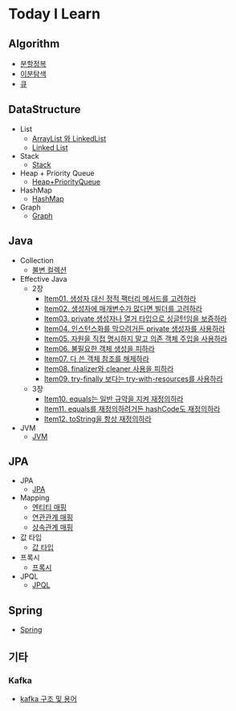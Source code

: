 # Today I Learn

## Algorithm
- [분할정복](https://github.com/hanbee1005/Today-I-Learn/blob/main/Algorithm/%EB%B6%84%ED%95%A0%EC%A0%95%EB%B3%B5.md)
- [이분탐색](https://github.com/hanbee1005/Today-I-Learn/blob/main/Algorithm/%EC%9D%B4%EB%B6%84%20%ED%83%90%EC%83%89.md)
- [큐](https://github.com/hanbee1005/Today-I-Learn/blob/main/Algorithm/%ED%81%90.md)

## DataStructure
- List
  + [ArrayList 와 LinkedList](https://github.com/hanbee1005/Today-I-Learn/blob/main/DataStructure/List/array_list_vs_linked_list.md)
  + [Linked List](https://github.com/hanbee1005/Today-I-Learn/blob/main/DataStructure/List/linked_list.md)
- Stack
  + [Stack](https://github.com/hanbee1005/Today-I-Learn/blob/main/DataStructure/Stack/stack.md)
- Heap + Priority Queue
  + [Heap+PriorityQueue](https://github.com/hanbee1005/Today-I-Learn/blob/main/DataStructure/Heap%2BPriorityQueue/heap%2Bpriorityqueue.md)
- HashMap
  + [HashMap](https://github.com/hanbee1005/Today-I-Learn/blob/main/DataStructure/HashMap/hashmap.md)
- Graph
  + [Graph](https://github.com/hanbee1005/Today-I-Learn/blob/main/DataStructure/Graph/graph.md)

## Java
- Collection
  + [불변 컬렉션](https://github.com/hanbee1005/Today-I-Learn/blob/main/JAVA/Collection/ImmutableCollection.md)
- Effective Java
  + 2장
    - [Item01. 생성자 대신 정적 팩터리 메서드를 고려하라](https://github.com/hanbee1005/Today-I-Learn/blob/main/JAVA/Effective-Java/02%EC%9E%A5/item01.md)
    - [Item02. 생성자에 매개변수가 많다면 빌더를 고려하라](https://github.com/hanbee1005/Today-I-Learn/blob/main/JAVA/Effective-Java/02%EC%9E%A5/item02.md)
    - [Item03. private 생성자나 열거 타입으로 싱글턴임을 보증하라](https://github.com/hanbee1005/Today-I-Learn/blob/main/JAVA/Effective-Java/02%EC%9E%A5/item03.md)
    - [Item04. 인스턴스화를 막으려거든 private 생성자를 사용하라](https://github.com/hanbee1005/Today-I-Learn/blob/main/JAVA/Effective-Java/02%EC%9E%A5/item04.md)
    - [Item05. 자원을 직접 명시하지 말고 의존 객체 주입을 사용하라](https://github.com/hanbee1005/Today-I-Learn/blob/main/JAVA/Effective-Java/02%EC%9E%A5/item05.md)
    - [Item06. 불필요한 객체 생성을 피하라](https://github.com/hanbee1005/Today-I-Learn/blob/main/JAVA/Effective-Java/02%EC%9E%A5/item06.md)
    - [Item07. 다 쓴 객체 참조를 해제하라](https://github.com/hanbee1005/Today-I-Learn/blob/main/JAVA/Effective-Java/02%EC%9E%A5/item07.md)
    - [Item08. finalizer와 cleaner 사용을 피하라](https://github.com/hanbee1005/Today-I-Learn/blob/main/JAVA/Effective-Java/02%EC%9E%A5/item08.md)
    - [Item09. try-finally 보다는 try-with-resources를 사용하라](https://github.com/hanbee1005/Today-I-Learn/blob/main/JAVA/Effective-Java/02%EC%9E%A5/item09.md)
  + 3장
    - [Item10. equals는 일반 규약을 지켜 재정의하라](https://github.com/hanbee1005/Today-I-Learn/blob/main/JAVA/Effective-Java/03%EC%9E%A5/item10.md)
    - [Item11. equals를 재정의하려거든 hashCode도 재정의하라](https://github.com/hanbee1005/Today-I-Learn/blob/main/JAVA/Effective-Java/03%EC%9E%A5/item11.md)
    - [Item12. toString을 항상 재정의하라](https://github.com/hanbee1005/Today-I-Learn/blob/main/JAVA/Effective-Java/03%EC%9E%A5/item12.md)
- JVM
  - [JVM](https://github.com/hanbee1005/Today-I-Learn/blob/main/JAVA/JVM/JVM.md)

## JPA
- JPA
  + [JPA](https://github.com/hanbee1005/Today-I-Learn/blob/main/JPA/JPA.md)
- Mapping
  + [엔티티 매핑](https://github.com/hanbee1005/Today-I-Learn/blob/main/JPA/%EC%97%94%ED%8B%B0%ED%8B%B0%20%EB%A7%A4%ED%95%91.md)
  + [연관관계 매핑](https://github.com/hanbee1005/Today-I-Learn/blob/main/JPA/%EC%97%B0%EA%B4%80%EA%B4%80%EA%B3%84%20%EB%A7%A4%ED%95%91.md)
  + [상속관계 매핑](https://github.com/hanbee1005/Today-I-Learn/blob/main/JPA/%EC%83%81%EC%86%8D%EA%B4%80%EA%B3%84%20%EB%A7%A4%ED%95%91.md)
- 값 타입
  + [값 타입](https://github.com/hanbee1005/Today-I-Learn/blob/main/JPA/%EA%B0%92%20%ED%83%80%EC%9E%85.md)
- 프록시
  + [프록시](https://github.com/hanbee1005/Today-I-Learn/blob/main/JPA/%ED%94%84%EB%A1%9D%EC%8B%9C.md)
- JPQL
  + [JPQL](https://github.com/hanbee1005/Today-I-Learn/blob/main/JPA/JPQL.md)
  
## Spring
- [Spring](https://github.com/hanbee1005/Today-I-Learn/blob/main/Spring/README.md)

## 기타
### Kafka
- [kafka 구조 및 용어](https://github.com/hanbee1005/Today-I-Learn/blob/main/Kafka/Kafka%20%EA%B0%9C%EB%85%90.md)
